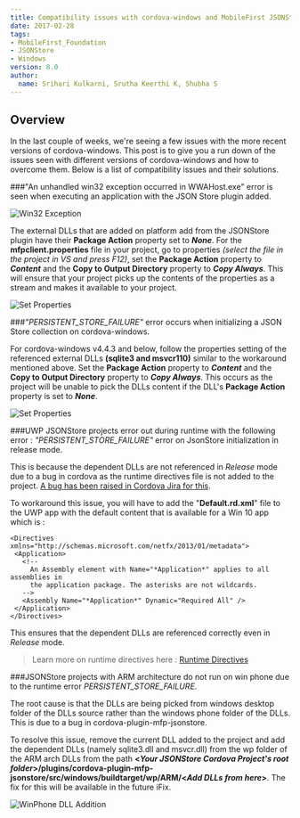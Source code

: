 ```yaml
---
title: Compatibility issues with cordova-windows and MobileFirst JSONStore Plugin
date: 2017-02-28
tags:
- MobileFirst_Foundation
- JSONStore
- Windows
version: 8.0
author:
  name: Srihari Kulkarni, Srutha Keerthi K, Shubha S
---
```

## Overview
In the last couple of weeks, we're seeing a few issues with the more recent versions of cordova-windows. This post is to give you a run down of the issues seen with different versions of cordova-windows and how to overcome them. Below is a list of compatibility issues and their solutions. 


###"An unhandled win32 exception occurred in WWAHost.exe" error is seen when executing an application with the JSON Store plugin added.  

![Win32 Exception]({{site.baseurl}}/assets/blog/2017-02-28-jsonstore-windows-compatibility/Win32Exception.png)

The external DLLs that are added on platform add from the JSONStore plugin have their **Package Action** property set to ***None***. For the **mfpclient.properties** file in your project, go to properties *(select the file in the project in VS and press F12)*, set the **Package Action** property to ***Content*** and the **Copy to Output Directory** property to ***Copy Always***. This will ensure that your project picks up the contents of the properties as a stream and makes it available to your project. 

![Set Properties]({{site.baseurl}}/assets/blog/2017-02-28-jsonstore-windows-compatibility/mfpclientProperties.png)

###*"PERSISTENT\_STORE_FAILURE"* error occurs when initializing a JSON Store collection on cordova-windows. 

For cordova-windows v4.4.3 and below, follow the properties setting of the referenced external DLLs **(sqlite3 and msvcr110)** similar to the workaround mentioned above. Set the **Package Action** property to ***Content*** and the **Copy to Output Directory** property to ***Copy Always***. This occurs as the project will be unable to pick the DLLs content if the DLL's **Package Action** property is set to ***None***. 
 
![Set Properties]({{site.baseurl}}/assets/blog/2017-02-28-jsonstore-windows-compatibility/PackageActionSetting.png)

###UWP JSONStore projects error out during runtime with the following error : *"PERSISTENT\_STORE_FAILURE"* error on JsonStore initialization in release mode. 

This is because the dependent DLLs are not referenced in *Release* mode due to a bug in cordova as the runtime directives file is not added to the project. [A bug has been raised in Cordova Jira for this](https://issues.apache.org/jira/browse/CB-12499). 
 

To workaround this issue, you will have to add the "**Default.rd.xml**" file to the UWP app with the default content that is available for a Win 10 app which is : 

 ```
<Directives xmlns="http://schemas.microsoft.com/netfx/2013/01/metadata">
  <Application> 
    <!-- 
      An Assembly element with Name="*Application*" applies to all assemblies in 
      the application package. The asterisks are not wildcards. 
    --> 
    <Assembly Name="*Application*" Dynamic="Required All" /> 
  </Application> 
</Directives> 
 ```
 
This ensures that the dependent DLLs are referenced correctly even in *Release* mode. 
>Learn more on runtime directives here : [Runtime Directives](https://msdn.microsoft.com/en-us/library/dn600639%28v=vs.110%29.aspx)  


###JSONStore projects with ARM architecture do not run on win phone due to the runtime error *PERSISTENT\_STORE_FAILURE*. 

The root cause is that the DLLs are being picked from windows desktop folder of the DLLs source rather than the windows phone folder of the DLLs. This is due to a bug in cordova-plugin-mfp-jsonstore. 

To resolve this issue, remove the current DLL added to the project and add the dependent DLLs (namely sqlite3.dll and msvcr.dll) from the wp folder of the ARM arch DLLs from the path **&lt;*Your JSONStore Cordova Project's root folder*&gt;/plugins/cordova-plugin-mfp-jsonstore/src/windows/buildtarget/wp/ARM/&lt;*Add DLLs from here*&gt;**. The fix for this will be available in the future iFix. 
 
 
 ![WinPhone DLL Addition]({{site.baseurl}}/assets/blog/2017-02-28-jsonstore-windows-compatibility/RemoveAndAddDLL.png)
 
 